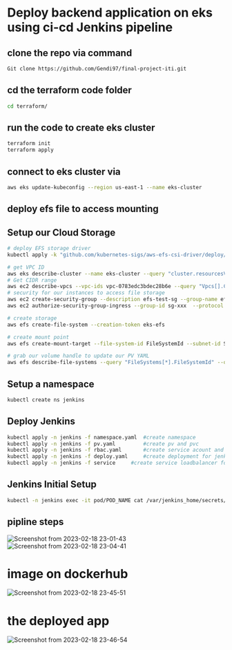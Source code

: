 # Deploy backend application on eks using ci-cd Jenkins pipeline
## clone the repo via command 
```bash
Git clone https://github.com/Gendi97/final-project-iti.git
```
## cd the terraform code folder
```bash
cd terraform/
```
## run the code to create eks cluster 
```bash
terraform init
terraform apply
```
## connect to eks cluster via 
```bash
aws eks update-kubeconfig --region us-east-1 --name eks-cluster
```
## deploy efs file to access mounting 
## Setup our Cloud Storage
```bash
# deploy EFS storage driver
kubectl apply -k "github.com/kubernetes-sigs/aws-efs-csi-driver/deploy/kubernetes/overlays/stable/?ref=master"

# get VPC ID
aws eks describe-cluster --name eks-cluster --query "cluster.resourcesVpcConfig.vpcId" --output text
# Get CIDR range
aws ec2 describe-vpcs --vpc-ids vpc-0783edc3bdec28b6e --query "Vpcs[].CidrBlock" --output text
# security for our instances to access file storage
aws ec2 create-security-group --description efs-test-sg --group-name efs-sg --vpc-id VPC_ID
aws ec2 authorize-security-group-ingress --group-id sg-xxx  --protocol tcp --port 2049 --cidr VPC_CIDR

# create storage
aws efs create-file-system --creation-token eks-efs

# create mount point 
aws efs create-mount-target --file-system-id FileSystemId --subnet-id SubnetID --security-group GroupID

# grab our volume handle to update our PV YAML
aws efs describe-file-systems --query "FileSystems[*].FileSystemId" --output text
```

## Setup a namespace
```bash
kubectl create ns jenkins
```


## Deploy Jenkins
```bash
kubectl apply -n jenkins -f namespace.yaml  #create namespace
kubectl apply -n jenkins -f pv.yaml         #create pv and pvc 
kubectl apply -n jenkins -f rbac.yaml       #create service acount and binding role  
kubectl apply -n jenkins -f deploy.yaml     #create deployment for jenkins
kubectl apply -n jenkins -f service     #create service loadbalancer for jenkins deployment

```
## Jenkins Initial Setup
```bash
kubectl -n jenkins exec -it pod/POD_NAME cat /var/jenkins_home/secrets/initialAdminPassword
```
## pipline steps
![Screenshot from 2023-02-18 23-01-43](https://user-images.githubusercontent.com/107524115/219899386-13014be7-2c6f-40d4-865a-3fb8f368a548.png)
![Screenshot from 2023-02-18 23-04-41](https://user-images.githubusercontent.com/107524115/219900766-56fbff0c-5dfb-4a27-9b27-0995c5ed2539.png)



# image on dockerhub
![Screenshot from 2023-02-18 23-45-51](https://user-images.githubusercontent.com/107524115/219900854-55b27f57-07c0-46cc-82cf-0b78a661730c.png)

# the deployed app
![Screenshot from 2023-02-18 23-46-54](https://user-images.githubusercontent.com/107524115/219900935-d197c4ed-8a29-4ea6-a46b-abb080ee7d34.png)

